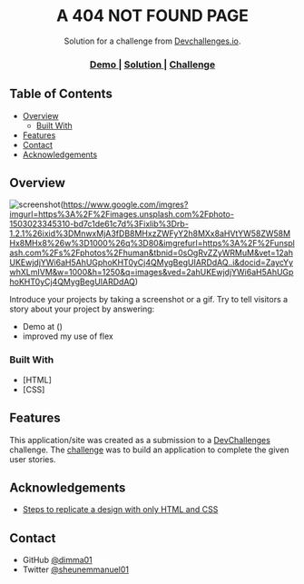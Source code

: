 <!-- Please update value in the {}  -->

<h1 align="center">A 404 NOT FOUND PAGE</h1>

<div align="center">
   Solution for a challenge from  <a href="http://devchallenges.io" target="_blank">Devchallenges.io</a>.
</div>

<div align="center">
  <h3>
    <a href="https://aesthetic-pasca-8286be.netlify.app">
      Demo
    </a>
    <span> | </span>
    <a href="https://github.com/dimma01/Dev-Challenges/edit/main/Solution%20-%20DevChallenge%20-%20ResponsiveWebsite/404-not-found-master">
      Solution
    </a>
    <span> | </span>
    <a href="https://devchallenges.io/challenges/hhmesazsqgKXrTkYkt0U">
      Challenge
    </a>
  </h3>
</div>

<!-- TABLE OF CONTENTS -->

## Table of Contents

- [Overview](#overview)
  - [Built With](#built-with)
- [Features](#features)
- [Contact](#contact)
- [Acknowledgements](#acknowledgements)

<!-- OVERVIEW -->

## Overview

![screenshot](https://user-images.githubusercontent.com/16707738/92399059-5716eb00-f132-11ea-8b14-bcacdc8ec97b.png)(https://www.google.com/imgres?imgurl=https%3A%2F%2Fimages.unsplash.com%2Fphoto-1503023345310-bd7c1de61c7d%3Fixlib%3Drb-1.2.1%26ixid%3DMnwxMjA3fDB8MHxzZWFyY2h8MXx8aHVtYW58ZW58MHx8MHx8%26w%3D1000%26q%3D80&imgrefurl=https%3A%2F%2Funsplash.com%2Fs%2Fphotos%2Fhuman&tbnid=0sOgRvZZyWRMuM&vet=12ahUKEwjdjYWi6aH5AhUGphoKHT0yCj4QMygBegUIARDdAQ..i&docid=ZaycYywhXLmIVM&w=1000&h=1250&q=images&ved=2ahUKEwjdjYWi6aH5AhUGphoKHT0yCj4QMygBegUIARDdAQ)

Introduce your projects by taking a screenshot or a gif. Try to tell visitors a story about your project by answering:

- Demo at ()
- improved my use of flex

### Built With

<!-- This section should list any major frameworks that you built your project using. Here are a few examples.-->

- [HTML]
- [CSS]


## Features

<!-- List the features of your application or follow the template. Don't share the figma file here :) -->

This application/site was created as a submission to a [DevChallenges](https://devchallenges.io/challenges) challenge. The [challenge](https://devchallenges.io/challenges/hhmesazsqgKXrTkYkt0U) was to build an application to complete the given user stories.


## Acknowledgements

<!-- This section should list any articles or add-ons/plugins that helps you to complete the project. This is optional but it will help you in the future. For exmpale -->

- [Steps to replicate a design with only HTML and CSS](https://devchallenges-blogs.web.app/how-to-replicate-design/)


## Contact

- GitHub [@dimma01](https://github.com/dimma01)
- Twitter [@sheunemmanuel01](https://twitter.com/sheunemmanuel01?t=ZflkwHgV9IiOzZOAQJsukA&s=09)
